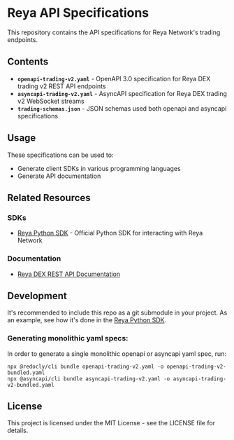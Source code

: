 # Reya API Specifications

This repository contains the API specifications for Reya Network's trading endpoints.

## Contents

- **`openapi-trading-v2.yaml`** - OpenAPI 3.0 specification for Reya DEX trading v2 REST API endpoints
- **`asyncapi-trading-v2.yaml`** - AsyncAPI specification for Reya DEX trading v2 WebSocket streams
- **`trading-schemas.json`** - JSON schemas used both openapi and asyncapi specifications

## Usage

These specifications can be used to:
- Generate client SDKs in various programming languages
- Generate API documentation


## Related Resources

### SDKs
- [Reya Python SDK](https://github.com/Reya-Labs/reya-python-sdk) - Official Python SDK for interacting with Reya Network

### Documentation
- [Reya DEX REST API Documentation](https://docs.reya.xyz/technical-docs/reya-dex-rest-api) 
  <!-- TODO: Update this link to point to the new API documentation once available -->

## Development

It's recommended to include this repo as a git submodule in your project. As an example, see how it's done in the [Reya Python SDK](https://github.com/Reya-Labs/reya-python-sdk).

### Generating monolithic yaml specs:

In order to generate a single monolithic openapi or asyncapi yaml spec, run:
```
npx @redocly/cli bundle openapi-trading-v2.yaml -o openapi-trading-v2-bundled.yaml
npx @asyncapi/cli bundle asyncapi-trading-v2.yaml -o asyncapi-trading-v2-bundled.yaml
```


## License

This project is licensed under the MIT License - see the LICENSE file for details.